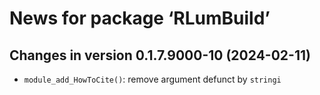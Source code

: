 




<!-- NEWS.md was auto-generated by NEWS.Rmd. Please DO NOT edit by hand!-->

# News for package ‘RLumBuild’

## Changes in version 0.1.7.9000-10 (2024-02-11)

- `module_add_HowToCite()`: remove argument defunct by `stringi`
